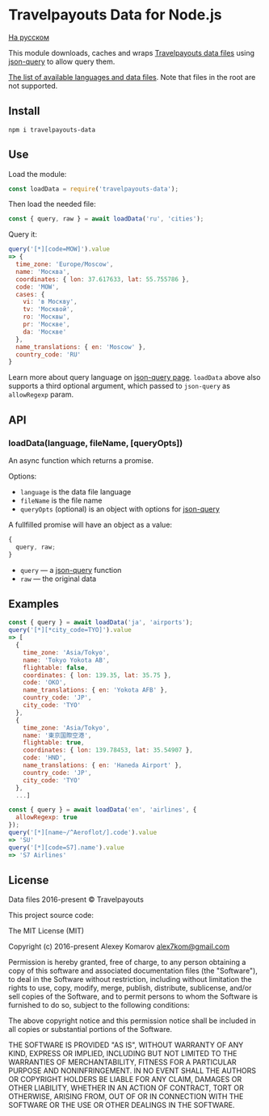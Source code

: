 # Travelpayouts Data for Node.js

[На русском](README.md)

This module downloads, caches and wraps [Travelpayouts data files](https://support.travelpayouts.com/hc/en-us/articles/203956163-Data-Access-API#05) using [json-query](https://github.com/mmckegg/json-query) to allow query them.

[The list of available languages and data files](https://api.travelpayouts.com/data/). Note that files in the root are not supported.

## Install

```
npm i travelpayouts-data
```

## Use

Load the module:

```js
const loadData = require('travelpayouts-data');
```

Then load the needed file:

```js
const { query, raw } = await loadData('ru', 'cities');
```

Query it:

```js
query('[*][code=MOW]').value
=> {
  time_zone: 'Europe/Moscow',
  name: 'Москва',
  coordinates: { lon: 37.617633, lat: 55.755786 },
  code: 'MOW',
  cases: {
    vi: 'в Москву',
    tv: 'Москвой',
    ro: 'Москвы',
    pr: 'Москве',
    da: 'Москве'
  },
  name_translations: { en: 'Moscow' },
  country_code: 'RU'
}
```

Learn more about query language on [json-query page](https://github.com/mmckegg/json-query). `loadData` above also supports a third optional argument, which passed to `json-query` as `allowRegexp` param.

## API

### loadData(language, fileName, [queryOpts])

An async function which returns a promise.

Options:

- `language` is the data file language
- `fileName` is the file name
- `queryOpts` (optional) is an object with options for [json-query](https://github.com/mmckegg/json-query)

A fullfilled promise will have an object as a value:

```js
{
  query, raw;
}
```

- `query` — a [json-query](https://github.com/mmckegg/json-query) function
- `raw` — the original data

## Examples

```js
const { query } = await loadData('ja', 'airports');
query('[*][*city_code=TYO]').value
=> [
  {
    time_zone: 'Asia/Tokyo',
    name: 'Tokyo Yokota AB',
    flightable: false,
    coordinates: { lon: 139.35, lat: 35.75 },
    code: 'OKO',
    name_translations: { en: 'Yokota AFB' },
    country_code: 'JP',
    city_code: 'TYO'
  },
  {
    time_zone: 'Asia/Tokyo',
    name: '東京国際空港',
    flightable: true,
    coordinates: { lon: 139.78453, lat: 35.54907 },
    code: 'HND',
    name_translations: { en: 'Haneda Airport' },
    country_code: 'JP',
    city_code: 'TYO'
  },
  ...]
```

```js
const { query } = await loadData('en', 'airlines', {
  allowRegexp: true
});
query('[*][name~/^Aeroflot/].code').value
=> 'SU'
query('[*][code=S7].name').value
=> 'S7 Airlines'
```

## License

Data files 2016-present © Travelpayouts

This project source code:

The MIT License (MIT)

Copyright (c) 2016-present Alexey Komarov <alex7kom@gmail.com>

Permission is hereby granted, free of charge, to any person obtaining a copy of
this software and associated documentation files (the "Software"), to deal in
the Software without restriction, including without limitation the rights to
use, copy, modify, merge, publish, distribute, sublicense, and/or sell copies of
the Software, and to permit persons to whom the Software is furnished to do so,
subject to the following conditions:

The above copyright notice and this permission notice shall be included in all
copies or substantial portions of the Software.

THE SOFTWARE IS PROVIDED "AS IS", WITHOUT WARRANTY OF ANY KIND, EXPRESS OR
IMPLIED, INCLUDING BUT NOT LIMITED TO THE WARRANTIES OF MERCHANTABILITY, FITNESS
FOR A PARTICULAR PURPOSE AND NONINFRINGEMENT. IN NO EVENT SHALL THE AUTHORS OR
COPYRIGHT HOLDERS BE LIABLE FOR ANY CLAIM, DAMAGES OR OTHER LIABILITY, WHETHER
IN AN ACTION OF CONTRACT, TORT OR OTHERWISE, ARISING FROM, OUT OF OR IN
CONNECTION WITH THE SOFTWARE OR THE USE OR OTHER DEALINGS IN THE SOFTWARE.
